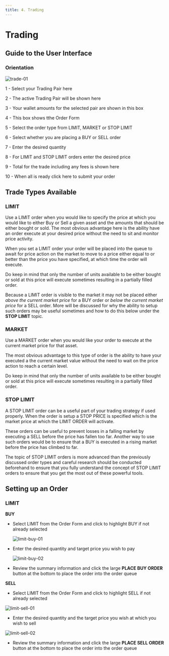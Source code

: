 ```yaml
---
title: 4. Trading
---
```


# Trading



## Guide to the User Interface



### Orientation



![trade-01](https://nauticus.exchange/help/images/Exchange/trade-01.png)


1   - Select your Trading Pair here

2   - The active Trading Pair will be shown here

3   - Your wallet amounts for the selected pair are shown in this box

4   - This box shows tthe Order Form

5   - Select the order type from LIMIT, MARKET or STOP LIMIT

6   - Select whether you are placing a BUY or SELL order

7   - Enter the desired quantity

8   - For LIMIT and STOP LIMIT orders enter the desired price

9   - Total for the trade including any fees is shown here

10 - When all is ready click here to submit your order



## Trade Types Available

### LIMIT

Use a LIMIT order when you would like to specify the price at which you would like to either Buy or Sell a given asset and the amounts that should be either bought or sold. The most obvious advantage here is the ability have an order execute at your desired price without the need to sit and monitor price activity.

When you set a LIMIT order your order will be placed into the queue to await for price action on the market to move to a price either equal to or better than the price you have specified, at which time the order will execute. 

Do keep in mind that only the number of units available to be either bought or sold at this price will execute sometimes resulting in a partially filled order.

Because a LIMIT order is visible to the market it may not be placed either *above the current market price* for a BUY order or *below the current market price* for a SELL order.  More will be discussed for why the ability to setup such orders may be useful sometimes and how to do this below under the  **STOP LIMIT**  topic.



### MARKET

Use a MARKET order when you would like your order to execute at the current market price for that asset. 

The most obvious advantage to this type of order is the ability to have your executed a the current market value without the need to wait on the price action to reach a certain level.

Do keep in mind that only the number of units available to be either bought or sold at this price will execute sometimes resulting in a partially filled order.



### STOP LIMIT

A STOP LIMIT order can be a useful part of your trading strategy if used properly. When the order is setup a STOP PRICE is specified which is the market price at which the LIMIT ORDER will activate.

These orders can be useful to prevent losses in a falling market by executing a SELL before the price has fallen too far. Another way to use such orders would be to ensure that a BUY is executed in a rising market before the price has climbed to far. 

The topic of STOP LIMIT orders is more advanced than the previously discussed order types and careful research should be conducted beforehand to ensure that you fully understand the concept of STOP LIMIT orders to ensure that you get the most out of these powerful tools.





## Setting up an Order

### LIMIT 
**BUY**

* Select LIMIT from the Order Form and click to highlight BUY if not already selected



  ![limit-buy-01](https://nauticus.exchange/help/images/Exchange/limit-buy-01.png)



* Enter the desired quantity and target price you wish to pay



  ![limit-buy-02](https://nauticus.exchange/help/images/Exchange/limit-buy-02.png)



* Review the summary information and click the large  **PLACE BUY ORDER**  button at the bottom to place the order into the order queue



**SELL**

* Select LIMIT from the Order Form and click to highlight SELL if not already selected



![limit-sell-01](https://nauticus.exchange/help/images/Exchange/limit-sell-01.png)



* Enter the desired quantity and the target price you wish at which you wish to sell



![limit-sell-02](https://nauticus.exchange/help/images/Exchange/limit-sell-02.png)



* Review the summary information and click the large  **PLACE SELL ORDER**  button at the bottom to place the order into the order queue